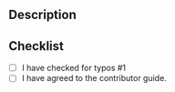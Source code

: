 ## Description
## Checklist
<!---Have you done the following?--->
- [ ] I have checked for typos #1
- [ ] I have agreed to the contributor guide.

<!---DOUBLE CHECK YOU AGREE. IT IS NEEDED.--->
